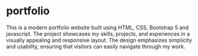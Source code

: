 # portfolio
This is a modern portfolio website built using HTML, CSS, Bootstrap 5 and javascript. The project showcases my skills, projects, and experiences in a visually appealing and responsive layout. The design emphasizes simplicity and usability, ensuring that visitors can easily navigate through my work.
